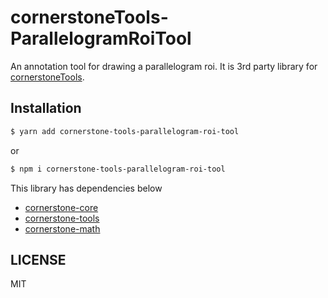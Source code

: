 # cornerstoneTools-ParallelogramRoiTool


An annotation tool for drawing a parallelogram roi. It is 3rd party library for [cornerstoneTools](https://github.com/cornerstonejs/cornerstoneTools).<br>

## Installation

```sh
$ yarn add cornerstone-tools-parallelogram-roi-tool
```

or

```sh
$ npm i cornerstone-tools-parallelogram-roi-tool
```

This library has dependencies below

* [cornerstone-core](https://github.com/cornerstonejs/cornerstone)
* [cornerstone-tools](https://github.com/cornerstonejs/cornerstoneTools)
* [cornerstone-math](https://github.com/cornerstonejs/cornerstoneMath)

## LICENSE

MIT

